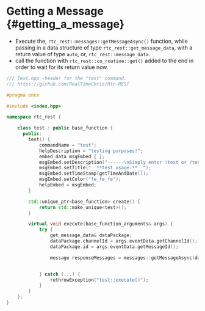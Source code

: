 Getting a Message {#getting_a_message}
============
- Execute the, `rtc_rest::messages::getMessageAsync()` function, while passing in a data structure of type `rtc_rest::get_message_data`, with a return value of type `auto`, or, `rtc_rest::message_data`.
- call the function with `rtc_rest::co_routine::get()` added to the end in order to wait for its return value now.

```cpp
/// Test.hpp -header for the "test" command.
/// https://github.com/RealTimeChris/Rtc-REST

#pragma once

#include <index.hpp>

namespace rtc_rest {

	class test : public base_function {
	  public:
		test() {
			commandName = "test";
			helpDescription = "testing purposes!";
			embed_data msgEmbed { };
			msgEmbed.setDescription("------\nSimply enter !test or /test!\n------");
			msgEmbed.setTitle("__**test usage:**__");
			msgEmbed.setTimeStamp(getTimeAndDate());
			msgEmbed.setColor("fe_fe_fe");
			helpEmbed = msgEmbed;
		}

		std::unique_ptr<base_function> create() {
			return std::make_unique<test>();
		}

		virtual void execute(base_function_arguments& args) {
			try {
				get_message_data& dataPackage;
				dataPackage.channelId = args.eventData.getChannelId();
				dataPackage.id = args.eventData.getMessageId();

				message responseMessages = messages::getMessageAsync(dataPackage).get();


			} catch (...) {
				rethrowException("test::execute()");
			}
		}
	};
}
```
